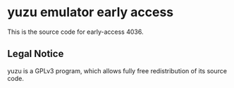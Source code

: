 yuzu emulator early access
=============

This is the source code for early-access 4036.

## Legal Notice

yuzu is a GPLv3 program, which allows fully free redistribution of its source code.